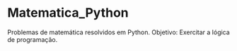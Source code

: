 # Matematica_Python
Problemas de matemática resolvidos em Python.
Objetivo: Exercitar a lógica de programação.
